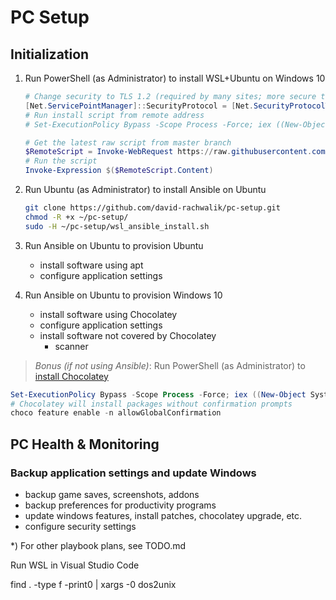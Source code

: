 # PC Setup

## Initialization

1. Run PowerShell (as Administrator) to install WSL+Ubuntu on Windows 10

    ``` powershell
    # Change security to TLS 1.2 (required by many sites; more secure than default TLS 1.0)
    [Net.ServicePointManager]::SecurityProtocol = [Net.SecurityProtocolType]::Tls12
    # Run install script from remote address
    # Set-ExecutionPolicy Bypass -Scope Process -Force; iex ((New-Object System.Net.WebClient).DownloadString('https://github.com/david-rachwalik/pc-setup/blob/master/win_wsl_install.ps1'))

    # Get the latest raw script from master branch
    $RemoteScript = Invoke-WebRequest https://raw.githubusercontent.com/david-rachwalik/pc-setup/master/win_wsl_install.ps1
    # Run the script
    Invoke-Expression $($RemoteScript.Content)
    ```

2. Run Ubuntu (as Administrator) to install Ansible on Ubuntu

    ``` bash
    git clone https://github.com/david-rachwalik/pc-setup.git
    chmod -R +x ~/pc-setup/
    sudo -H ~/pc-setup/wsl_ansible_install.sh
    ```

3. Run Ansible on Ubuntu to provision Ubuntu
    - install software using apt
    - configure application settings

4. Run Ansible on Ubuntu to provision Windows 10
    - install software using Chocolatey
    - configure application settings
    - install software not covered by Chocolatey
      - scanner

> *Bonus (if not using Ansible)*: Run PowerShell (as Administrator) to [install Chocolatey](https://chocolatey.org/install)

``` powershell
Set-ExecutionPolicy Bypass -Scope Process -Force; iex ((New-Object System.Net.WebClient).DownloadString('https://chocolatey.org/install.ps1'))
# Chocolatey will install packages without confirmation prompts
choco feature enable -n allowGlobalConfirmation
```

## PC Health & Monitoring

### Backup application settings and update Windows

- backup game saves, screenshots, addons
- backup preferences for productivity programs
- update windows features, install patches, chocolatey upgrade, etc.
- configure security settings

*) For other playbook plans, see TODO.md

Run WSL in Visual Studio Code
<!-- https://stackoverflow.com/questions/11929461/how-can-i-run-dos2unix-on-an-entire-directory -->
find . -type f -print0 | xargs -0 dos2unix
